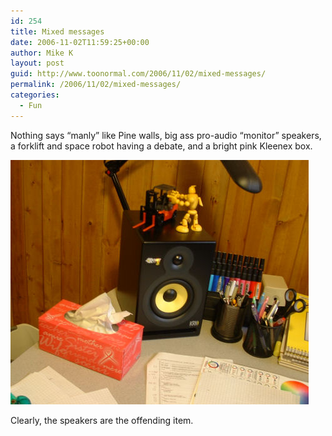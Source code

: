 ```yaml
---
id: 254
title: Mixed messages
date: 2006-11-02T11:59:25+00:00
author: Mike K
layout: post
guid: http://www.toonormal.com/2006/11/02/mixed-messages/
permalink: /2006/11/02/mixed-messages/
categories:
  - Fun
---
```

Nothing says &#8220;manly&#8221; like Pine walls, big ass pro-audio &#8220;monitor&#8221; speakers, a forklift and space robot having a debate, and a bright pink Kleenex box.

![One of these things is not like the other.  One of these things isn't the same.](/content/pink.jpg)

Clearly, the speakers are the offending item.